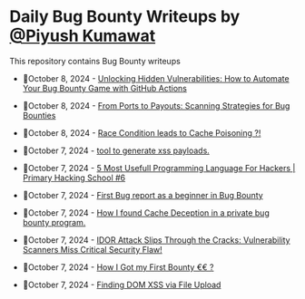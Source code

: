 # Daily Bug Bounty Writeups by [@Piyush Kumawat](https://twitter.com/piyush_supiy) 
This repository contains Bug Bounty writeups

<!-- BLOG-POST-LIST:START -->
 - 💯October 8, 2024 - [Unlocking Hidden Vulnerabilities: How to Automate Your Bug Bounty Game with GitHub Actions](https://theshaco.com/unlocking-hidden-vulnerabilities-how-to-automate-your-bug-bounty-game-with-github-actions-3f6c9501fe64?source=rss------bug_bounty-5) 

 - 💯October 8, 2024 - [From Ports to Payouts: Scanning Strategies for Bug Bounties](https://bevijaygupta.medium.com/from-ports-to-payouts-scanning-strategies-for-bug-bounties-a2861077a0d8?source=rss------bug_bounty-5) 

 - 💯October 8, 2024 - [Race Condition leads to Cache Poisoning ?!](https://ltidi.medium.com/race-condition-leads-to-cache-poisoning-77bdfb9483fd?source=rss------bug_bounty-5) 

 - 💯October 7, 2024 - [tool to generate xss payloads.](https://medium.com/h7w/tool-to-generate-xss-payloads-09bf1e519121?source=rss------bug_bounty-5) 

 - 💯October 7, 2024 - [5 Most Usefull Programming Language For Hackers | Primary Hacking School #6](https://medium.com/@nnface/5-most-usefull-programming-language-for-hackers-primary-hacking-school-6-21b5979f0fe6?source=rss------bug_bounty-5) 

 - 💯October 7, 2024 - [First Bug report as a beginner in Bug Bounty](https://blue3dot.medium.com/first-bug-report-as-a-beginner-in-bug-bounty-367e406cd960?source=rss------bug_bounty-5) 

 - 💯October 7, 2024 - [How I found Cache Deception in a private bug bounty program.](https://medium.com/@mos693570/how-i-found-cache-deception-in-a-private-bug-bounty-program-0e3056d15858?source=rss------bug_bounty-5) 

 - 💯October 7, 2024 - [IDOR Attack Slips Through the Cracks: Vulnerability Scanners Miss Critical Security Flaw!](https://medium.com/@Aman-Gupta.cse/idor-attack-slips-through-the-cracks-vulnerability-scanners-miss-critical-security-flaw-c0061ea8c122?source=rss------bug_bounty-5) 

 - 💯October 7, 2024 - [How I Got my First Bounty €€ ?](https://medium.com/@muralidharan1530/how-i-got-my-first-bounty-776e8487f9a0?source=rss------bug_bounty-5) 

 - 💯October 7, 2024 - [Finding DOM XSS via File Upload](https://medium.com/@0Xdarsh/finding-dom-xss-via-file-upload-2a533a97cfaa?source=rss------bug_bounty-5) 
<!-- BLOG-POST-LIST:END -->
